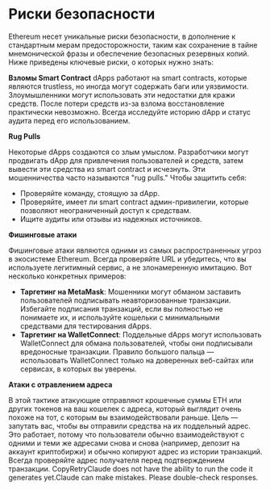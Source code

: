 # Риски безопасности

Ethereum несет уникальные риски безопасности, в дополнение к стандартным мерам предосторожности, таким как сохранение в тайне мнемонической фразы и обеспечение безопасных резервных копий. Ниже приведены ключевые риски, о которых нужно знать:

**Взломы Smart Contract**
dApps работают на smart contracts, которые являются trustless, но иногда могут содержать баги или уязвимости. Злоумышленники могут использовать эти недостатки для кражи средств. После потери средств из-за взлома восстановление практически невозможно. Всегда исследуйте историю dApp и статус аудита перед его использованием.

**Rug Pulls**

Некоторые dApps создаются со злым умыслом. Разработчики могут продвигать dApp для привлечения пользователей и средств, затем вывести эти средства из smart contract и исчезнуть. Эти мошенничества часто называются "rug pulls." Чтобы защитить себя:

- Проверяйте команду, стоящую за dApp.
- Проверяйте, имеет ли smart contract админ-привилегии, которые позволяют неограниченный доступ к средствам.
- Ищите аудиты или отзывы из надежных источников.

**Фишинговые атаки**

Фишинговые атаки являются одними из самых распространенных угроз в экосистеме Ethereum. Всегда проверяйте URL и убедитесь, что вы используете легитимный сервис, а не злонамеренную имитацию. Вот несколько конкретных примеров:

- **Таргетинг на MetaMask**: Мошенники могут обманом заставить пользователей подписывать неавторизованные транзакции. Избегайте подписания транзакций, если вы полностью не понимаете их, и используйте кошельки с минимальными средствами для тестирования dApps.
- **Таргетинг на WalletConnect**: Поддельные dApps могут использовать WalletConnect для обмана пользователей, чтобы они подписывали вредоносные транзакции. Правило большого пальца — использовать WalletConnect только на доверенных веб-сайтах или сервисах, в которых вы уверены.

**Атаки с отравлением адреса**

В этой тактике атакующие отправляют крошечные суммы ETH или других токенов на ваш кошелек с адреса, который выглядит очень похоже на тот, с которым вы взаимодействовали раньше. Цель — запутать вас, чтобы вы отправили средства на их поддельный адрес. Это работает, потому что пользователи обычно взаимодействуют с одними и теми же адресами снова и снова (например, депозит на аккаунт криптобиржи) и обычно копируют адрес из истории транзакций. Всегда проверяйте адрес получателя перед подтверждением транзакции. CopyRetryClaude does not have the ability to run the code it generates yet.Claude can make mistakes. Please double-check responses.